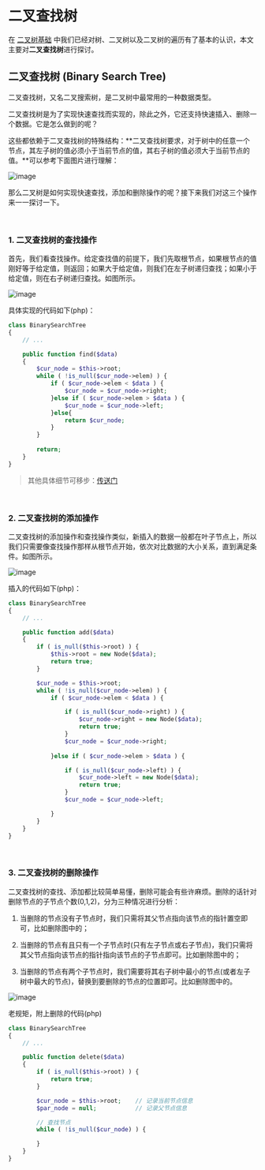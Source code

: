 # 二叉查找树

在 [二叉树基础](https://github.com/TomatoZ7/notes-of-tz/blob/master/DataStructuresAndAlgorithms/BinaryTreeOne.md) 中我们已经对树、二叉树以及二叉树的遍历有了基本的认识，本文主要对**二叉查找树**进行探讨。

## 二叉查找树 (Binary Search Tree)
二叉查找树，又名二叉搜索树，是二叉树中最常用的一种数据类型。

二叉查找树是为了实现快速查找而实现的，除此之外，它还支持快速插入、删除一个数据。它是怎么做到的呢？

这些都依赖于二叉查找树的特殊结构：**二叉查找树要求，对于树中的任意一个节点，其左子树的值必须小于当前节点的值，其右子树的值必须大于当前节点的值。**可以参考下面图片进行理解：

![image](https://github.com/TomatoZ7/notes-of-tz/blob/master/images/SearchTreeImg.png)

那么二叉树是如何实现快速查找，添加和删除操作的呢？接下来我们对这三个操作来一一探讨一下。

&emsp;

### 1. 二叉查找树的查找操作
首先，我们看查找操作。给定查找值的前提下，我们先取根节点，如果根节点的值刚好等于给定值，则返回；如果大于给定值，则我们在左子树递归查找；如果小于给定值，则在右子树递归查找。如图所示。

![image](https://github.com/TomatoZ7/notes-of-tz/blob/master/images/SearchTreeImg2.png)

具体实现的代码如下(php)：
```php
class BinarySearchTree
{
    // ...

    public function find($data)
    {
        $cur_node = $this->root;
        while ( !is_null($cur_node->elem) ) {
            if ( $cur_node->elem < $data ) {
                $cur_node = $cur_node->right;
            }else if ( $cur_node->elem > $data ) {
                $cur_node = $cur_node->left;
            }else{
                return $cur_node;
            }
        }
        
        return;
    }
}
```

> 其他具体细节可移步：[传送门](https://github.com/TomatoZ7/notes-of-tz/blob/master/DataStructuresAndAlgorithms/BinaryTreeOne.md)

&emsp;

### 2. 二叉查找树的添加操作
二叉查找树的添加操作和查找操作类似，新插入的数据一般都在叶子节点上，所以我们只需要像查找操作那样从根节点开始，依次对比数据的大小关系，直到满足条件。如图所示。

![image](https://github.com/TomatoZ7/notes-of-tz/blob/master/images/SearchTreeImg3.png)

插入的代码如下(php)：
```php
class BinarySearchTree
{
    // ...

    public function add($data)
    {
        if ( is_null($this->root) ) {
            $this->root = new Node($data);
            return true;
        }

        $cur_node = $this->root;
        while ( !is_null($cur_node->elem) ) {
            if ( $cur_node->elem < $data ) {

                if ( is_null($cur_node->right) ) {
                    $cur_node->right = new Node($data);
                    return true;
                }
                $cur_node = $cur_node->right;
                
            }else if ( $cur_node->elem > $data ) {

                if ( is_null($cur_node->left) ) {
                    $cur_node->left = new Node($data);
                    return true;
                }
                $cur_node = $cur_node->left;

            }
        }
    }
}
```

&emsp;

### 3. 二叉查找树的删除操作
二叉查找树的查找、添加都比较简单易懂，删除可能会有些许麻烦。删除的话针对删除节点的子节点个数(0,1,2)，分为三种情况进行分析：  

1. 当删除的节点没有子节点时，我们只需将其父节点指向该节点的指针置空即可，比如删除图中的；  

2. 当删除的节点有且只有一个子节点时(只有左子节点或右子节点)，我们只需将其父节点指向该节点的指针指向该节点的子节点即可。比如删除图中的；  

3. 当删除的节点有两个子节点时，我们需要将其右子树中最小的节点(或者左子树中最大的节点)，替换到要删除的节点的位置即可。比如删除图中的。

![image]()

老规矩，附上删除的代码(php)
```php
class BinarySearchTree
{
    // ...

    public function delete($data)
    {
        if ( is_null($this->root) ) {
            return true;
        }

        $cur_node = $this->root;    // 记录当前节点信息
        $par_node = null;           // 记录父节点信息

        // 查找节点
        while ( !is_null($cur_node) ) {

        }
    }
}
```
